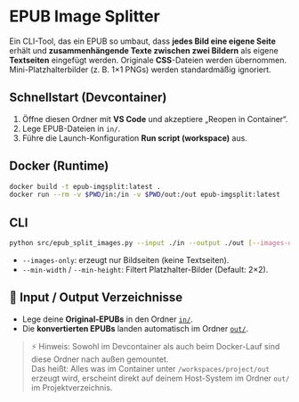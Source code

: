 
# EPUB Image Splitter

Ein CLI-Tool, das ein EPUB so umbaut, dass **jedes Bild eine eigene Seite** erhält und
**zusammenhängende Texte zwischen zwei Bildern** als eigene **Textseiten** eingefügt werden.
Originale **CSS**-Dateien werden übernommen. Mini-Platzhalterbilder (z. B. 1×1 PNGs) werden standardmäßig ignoriert.

## Schnellstart (Devcontainer)

1. Öffne diesen Ordner mit **VS Code** und akzeptiere „Reopen in Container“.
2. Lege EPUB-Dateien in `in/`.
3. Führe die Launch-Konfiguration **Run script (workspace)** aus.

## Docker (Runtime)

```bash
docker build -t epub-imgsplit:latest .
docker run --rm -v $PWD/in:/in -v $PWD/out:/out epub-imgsplit:latest
```

## CLI

```bash
python src/epub_split_images.py --input ./in --output ./out [--images-only] [--min-width 2] [--min-height 2]
```

- `--images-only`: erzeugt nur Bildseiten (keine Textseiten).
- `--min-width` / `--min-height`: Filtert Platzhalter-Bilder (Default: 2×2).

## 📂 Input / Output Verzeichnisse

- Lege deine **Original-EPUBs** in den Ordner [`in/`](./in).
- Die **konvertierten EPUBs** landen automatisch im Ordner [`out/`](./out).

> ⚡️ Hinweis: Sowohl im Devcontainer als auch beim Docker-Lauf sind diese Ordner
> nach außen gemountet.  
> Das heißt: Alles was im Container unter `/workspaces/project/out` erzeugt wird,
> erscheint direkt auf deinem Host-System im Ordner `out/` im Projektverzeichnis.
